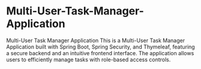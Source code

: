 # Multi-User-Task-Manager-Application
Multi-User Task Manager Application This is a Multi-User Task Manager Application built with Spring Boot, Spring Security, and Thymeleaf, featuring a secure backend and an intuitive frontend interface. The application allows users to efficiently manage tasks with role-based access controls.
